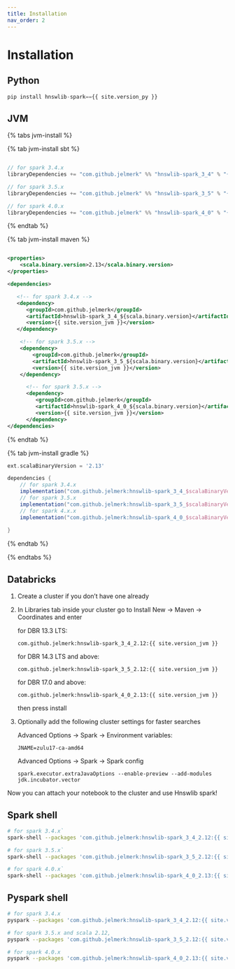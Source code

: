 ```yaml
---
title: Installation
nav_order: 2
---
```


# Installation

## Python

```python
pip install hnswlib-spark=={{ site.version_py }}
```

## JVM

{% tabs jvm-install %}

{% tab jvm-install sbt %}
```scala

// for spark 3.4.x
libraryDependencies += "com.github.jelmerk" %% "hnswlib-spark_3_4" % "{{ site.version_jvm }}"

// for spark 3.5.x
libraryDependencies += "com.github.jelmerk" %% "hnswlib-spark_3_5" % "{{ site.version_jvm }}"

// for spark 4.0.x
libraryDependencies += "com.github.jelmerk" %% "hnswlib-spark_4_0" % "{{ site.version_jvm }}"
```
{% endtab %}

{% tab jvm-install maven %}
```xml

<properties>
    <scala.binary.version>2.13</scala.binary.version>
</properties>

<dependencies>

   <!-- for spark 3.4.x -->
   <dependency>
      <groupId>com.github.jelmerk</groupId>
      <artifactId>hnswlib-spark_3_4_${scala.binary.version}</artifactId>
      <version>{{ site.version_jvm }}</version>
   </dependency>

    <!-- for spark 3.5.x -->
    <dependency>
        <groupId>com.github.jelmerk</groupId>
        <artifactId>hnswlib-spark_3_5_${scala.binary.version}</artifactId>
        <version>{{ site.version_jvm }}</version>
    </dependency>

      <!-- for spark 3.5.x -->
      <dependency>
         <groupId>com.github.jelmerk</groupId>
         <artifactId>hnswlib-spark_4_0_${scala.binary.version}</artifactId>
         <version>{{ site.version_jvm }}</version>
      </dependency>
</dependencies>
```
{% endtab %}

{% tab jvm-install gradle %}
```gradle
ext.scalaBinaryVersion = '2.13'

dependencies {
    // for spark 3.4.x 
    implementation("com.github.jelmerk:hnswlib-spark_3_4_$scalaBinaryVersion:{{ site.version_jvm }}")
    // for spark 3.5.x
    implementation("com.github.jelmerk:hnswlib-spark_3_5_$scalaBinaryVersion:{{ site.version_jvm }}")
    // for spark 4.x.x
    implementation("com.github.jelmerk:hnswlib-spark_4_0_$scalaBinaryVersion:{{ site.version_jvm }}")
    
}
```
{% endtab %}

{% endtabs %}

## Databricks

1. Create a cluster if you don’t have one already

2. In Libraries tab inside your cluster go to Install New -> Maven -> Coordinates and enter
   
   for DBR 13.3 LTS:
   ```
   com.github.jelmerk:hnswlib-spark_3_4_2.12:{{ site.version_jvm }}
   ```
   
   for DBR 14.3 LTS and above:
   ```
   com.github.jelmerk:hnswlib-spark_3_5_2.12:{{ site.version_jvm }}
   ```
   
   for DBR 17.0 and above:   
   ```
   com.github.jelmerk:hnswlib-spark_4_0_2.13:{{ site.version_jvm }}
   ```

   then press install

3. Optionally add the following cluster settings for faster searches

   Advanced Options -> Spark -> Environment variables:
   ```
   JNAME=zulu17-ca-amd64
   ```

   Advanced Options -> Spark -> Spark config
   ```
   spark.executor.extraJavaOptions --enable-preview --add-modules jdk.incubator.vector
   ```
   
Now you can attach your notebook to the cluster and use Hnswlib spark!

## Spark shell

```bash
# for spark 3.4.x`
spark-shell --packages 'com.github.jelmerk:hnswlib-spark_3_4_2.12:{{ site.version_jvm }}'

# for spark 3.5.x`
spark-shell --packages 'com.github.jelmerk:hnswlib-spark_3_5_2.12:{{ site.version_jvm }}'

# for spark 4.0.x`
spark-shell --packages 'com.github.jelmerk:hnswlib-spark_4_0_2.13:{{ site.version_jvm }}'
```

## Pyspark shell

```bash
# for spark 3.4.x   
pyspark --packages 'com.github.jelmerk:hnswlib-spark_3_4_2.12:{{ site.version_jvm }}'

# for spark 3.5.x and scala 2.12,  
pyspark --packages 'com.github.jelmerk:hnswlib-spark_3_5_2.12:{{ site.version_jvm }}'

# for spark 4.0.x  
pyspark --packages 'com.github.jelmerk:hnswlib-spark_4_0_2.13:{{ site.version_jvm }}'
```
